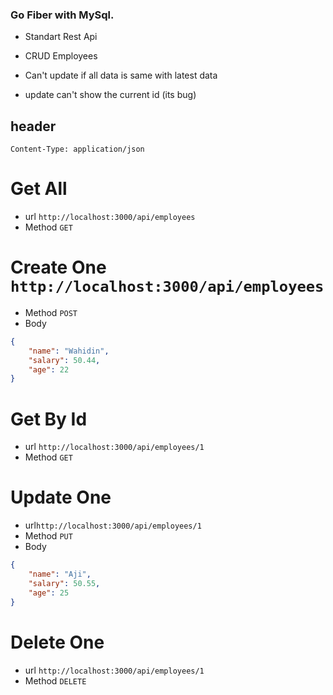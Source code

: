 ### Go Fiber with MySql.
* Standart Rest Api
* CRUD Employees

* Can't update if all data is same with latest data
* update can't show the current id (its bug)

## header
`Content-Type: application/json`
# Get All
* url `http://localhost:3000/api/employees` 
* Method `GET`
# Create One `http://localhost:3000/api/employees` 
* Method `POST` 
* Body 
```json
{
    "name": "Wahidin",
    "salary": 50.44,
    "age": 22
}
```
# Get By Id 
* url `http://localhost:3000/api/employees/1` 
* Method `GET`
# Update One 
* url`http://localhost:3000/api/employees/1`
* Method `PUT` 
* Body 
```json
{
    "name": "Aji",
    "salary": 50.55,
    "age": 25
}
```
# Delete One 
* url `http://localhost:3000/api/employees/1` 
* Method `DELETE`